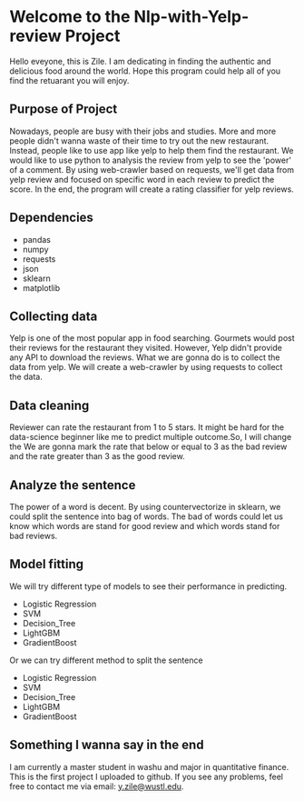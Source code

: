 # Welcome to the Nlp-with-Yelp-review Project
Hello eveyone, this is Zile. I am dedicating in finding the authentic and delicious food around the world. Hope this program could help all of you find the retuarant you will enjoy.

## Purpose of Project
Nowadays, people are busy with their jobs and studies. More and more people didn't wanna waste of their time to try out the new restaurant. Instead, people like to use app like yelp to help them find the restaurant. We would like to use python to analysis the review from yelp to see the 'power' of a comment. By using web-crawler based on requests, we'll get data from yelp review and focused on specific word in each review to predict the score. In the end, the program will create a rating classifier for yelp reviews.
## Dependencies
- pandas
- numpy
- requests
- json
- sklearn
- matplotlib
## Collecting data
Yelp is one of the most popular app in food searching. Gourmets would post their reviews for the restaurant they visited. However, Yelp didn't provide any API to download the reviews. What we are gonna do is to collect the data from yelp. We will create a web-crawler by using requests to collect the data.
## Data cleaning
Reviewer can rate the restaurant from 1 to 5 stars. It might be hard for the data-science beginner like me to predict multiple outcome.So, I will change the  We are gonna mark the rate that below or equal to 3 as the bad review and the rate greater than 3 as the good review.
## Analyze the sentence
The power of a word is decent. By using countervectorize in sklearn, we could split the sentence into bag of words. The bad of words could let us know which words are stand for good review and which words stand for bad reviews. 

## Model fitting
We will try different type of models to see their performance in predicting. 
- Logistic Regression
- SVM
- Decision_Tree
- LightGBM
- GradientBoost


Or we can try different method to split the sentence
- Logistic Regression
- SVM
- Decision_Tree
- LightGBM
- GradientBoost

## Something I wanna say in the end
I am currently a master student in washu and major in quantitative finance. This is the first project I uploaded to github. If you see any problems, feel free to contact me via email: y.zile@wustl.edu.